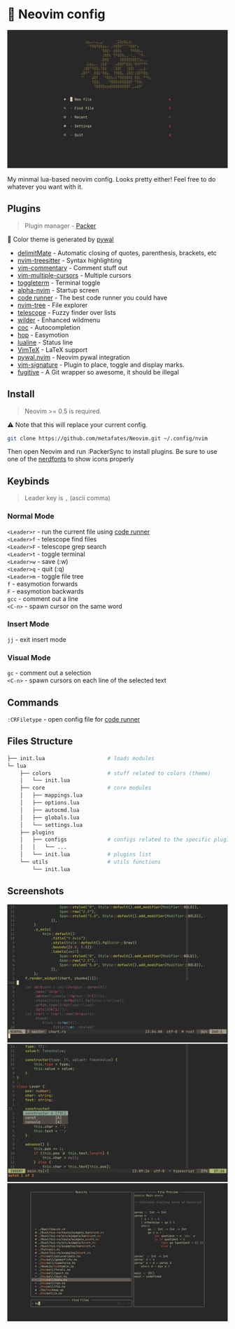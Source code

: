 # 📝 Neovim config

![screenshot](./screenshots/1.png)

My minmal lua-based neovim config. Looks pretty either!
Feel free to do whatever you want with it.

## Plugins

> Plugin manager - [Packer](https://github.com/wbthomason/packer.nvim)

🎨 Color theme is generated by [pywal](https://github.com/dylanaraps/pywal)

- [delimitMate](https://github.com/Raimondi/delimitMate) - Automatic closing of quotes, parenthesis, brackets, etc
- [nvim-treesitter](https://github.com/nvim-treesitter/nvim-treesitter) - Syntax highlighting
- [vim-commentary](https://github.com/tpope/vim-commentary) - Comment stuff out
- [vim-multiple-cursors](https://github.com/terryma/vim-multiple-cursors) - Multiple cursors
- [toggleterm](https://github.com/akinsho/toggleterm.nvim) - Terminal toggle
- [alpha-nvim](https://github.com/goolord/alpha-nvim) - Startup screen
- [code runner](https://github.com/CRAG666/code_runner.nvim) - The best code runner you could have
- [nvim-tree](https://github.com/kyazdani42/nvim-tree.lua) - File explorer
- [telescope](https://github.com/nvim-telescope/telescope.nvim) - Fuzzy finder over lists
- [wilder](https://github.com/gelguy/wilder.nvim) - Enhanced wildmenu
- [coc](https://github.com/neoclide/coc.nvim) - Autocompletion
- [hop](https://github.com/phaazon/hop.nvim) - Easymotion
- [lualine](https://github.com/nvim-lualine/lualine.nvim) - Status line
- [VimTeX](https://github.com/lervag/vimtex) - LaTeX support
- [pywal.nvim](https://github.com/AlphaTechnolog/pywal.nvim) - Neovim pywal integration
- [vim-signature](https://github.com/kshenoy/vim-signature) - Plugin to place, toggle and display marks.
- [fugitive](https://github.com/tpope/vim-fugitive) - A Git wrapper so awesome, it should be illegal

## Install

> Neovim >= 0.5 is required.

⚠️ Note that this will replace your current config.

```bash
git clone https://github.com/metafates/Neovim.git ~/.config/nvim
```

Then open Neovim and run :PackerSync to install plugins.
Be sure to use one of the [nerdfonts](https://github.com/ryanoasis/nerd-fonts) to show icons properly

## Keybinds

> Leader key is `,` (ascii comma)

### Normal Mode

`<Leader>r` - run the current file using [code runner](https://github.com/CRAG666/code_runner.nvim)\
`<Leader>f` - telescope find files\
`<Leader>F` - telescope grep search\
`<Leader>t` - toggle terminal\
`<Leader>w` - save (:w)\
`<Leader>q` - quit (:q)\
`<Leader>m` - toggle file tree\
`f` - easymotion forwards\
`F` - easymotion backwards\
`gcc` - comment out a line\
`<C-n>` - spawn cursor on the same word

### Insert Mode

`jj` - exit insert mode

### Visual Mode

`gc` - comment out a selection\
`<C-n>` - spawn cursors on each line of the selected text

## Commands

`:CRFiletype` - open config file for [code runner](https://github.com/CRAG666/code_runner.nvim)

## Files Structure

```bash
├── init.lua                    # loads modules
└─ lua
    ├── colors                  # stuff related to colors (theme)
    │   └── init.lua  
    ├── core                    # core modules
    │   ├── mappings.lua
    │   ├── options.lua
    │   ├── autocmd.lua
    │   ├── globals.lua
    │   └── settings.lua
    ├── plugins
    │   ├── configs             # configs related to the specific plugins
    │   │   └── ...
    │   └── init.lua            # plugins list
    └── utils                   # utils functions
        └── init.lua
```

## Screenshots

![screenshot](./screenshots/2.png)
![screenshot](./screenshots/3.png)
![screenshot](./screenshots/4.png)
